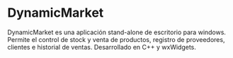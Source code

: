 # DynamicMarket
 DynamicMarket es una aplicación stand-alone de escritorio para windows. Permite el control de stock y venta de productos, registro de proveedores, clientes e historial de ventas. Desarrollado en C++ y wxWidgets.  

